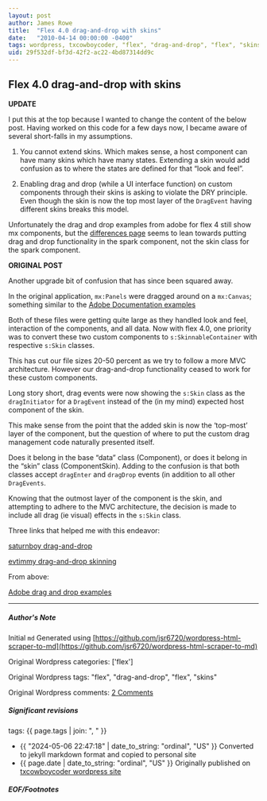 ```yaml
---
layout: post
author: James Rowe
title:  "Flex 4.0 drag-and-drop with skins"
date:   "2010-04-14 00:00:00 -0400"
tags: wordpress, txcowboycoder, "flex", "drag-and-drop", "flex", "skins"
uid: 29f532df-bf3d-42f2-ac22-4bd87314dd9c
---
```



## Flex 4.0 drag-and-drop with skins


**UPDATE**


I put this at the top because I wanted to change the content of the below post. Having worked on this code for a few days now, I became aware of several short-falls in my assumptions.


1) You cannot extend skins. Which makes sense, a host component can have many skins which have many states. Extending a skin would add confusion as to where the states are defined for that “look and feel”.


2) Enabling drag and drop (while a UI interface function) on custom components through their skins is asking to violate the DRY principle. Even though the skin is now the top most layer of the <code>DragEvent</code> having different skins breaks this model.


Unfortunately the drag and drop examples from adobe for flex 4 still show mx components, but the [differences page](http://help.adobe.com/en_US/Flex/4.0/UsingSDK/WS7d89194359d2921c5daddfab1247d167dad-8000.html "Adobe mx spark differences") seems to lean towards putting drag and drop functionality in the spark component, not the skin class for the spark component.


**ORIGINAL POST**


Another upgrade bit of confusion that has since been squared away.


In the original application, `mx:Panels` were dragged around on a `mx:Canvas`; something similar to the [Adobe Documentation examples](http://help.adobe.com/en_US/Flex/4.0/UsingSDK/WS2db454920e96a9e51e63e3d11c0bf64595-7fed.html)


Both of these files were getting quite large as they handled look and feel, interaction of the components, and all data. Now with flex 4.0, one priority was to convert these two custom components to `s:SkinnableContainer` with respective `s:Skin` classes.


This has cut our file sizes 20-50 percent as we try to follow a more MVC architecture. However our drag-and-drop functionality ceased to work for these custom components.


Long story short, drag events were now showing the `s:Skin` class as the `dragInitiator` for a `DragEvent` instead of the (in my mind) expected host component of the skin.


This make sense from the point that the added skin is now the ‘top-most’ layer of the component, but the question of where to put the custom drag management code naturally presented itself.


Does it belong in the base “data” class (Component), or does it belong in the “skin” class (ComponentSkin). Adding to the confusion is that both classes accept `dragEnter` and `dragDrop` events (in addition to all other `DragEvents`.


Knowing that the outmost layer of the component is the skin, and attempting to adhere to the MVC architecture, the decision is made to include all drag (ie visual) effects in the `s:Skin` class.


Three links that helped me with this endeavor:  

[saturnboy drag-and-drop](http://saturnboy.com/2009/08/drag-and-drop-flex-4/)  

[evtimmy drag-and-drop skinning](http://evtimmy.com/2010/01/drag-and-drop-skinning-in-spark/)  

 From above:  

[Adobe drag and drop examples](http://help.adobe.com/en_US/Flex/4.0/UsingSDK/WS2db454920e96a9e51e63e3d11c0bf64595-7fed.html)




---

##### Author's Note

Initial `md` Generated using [https://github.com/jsr6720/wordpress-html-scraper-to-md](https://github.com/jsr6720/wordpress-html-scraper-to-md)

Original Wordpress categories: ['flex']

Original Wordpress tags: "flex", "drag-and-drop", "flex", "skins"

Original Wordpress comments: <a href="https://txcowboycoder.wordpress.com/2010/04/14/flex-4-0-drag-and-drop-with-skins/#comments">2 Comments</a>

##### Significant revisions

tags: {{ page.tags | join: ", " }} <!-- todo move this somewhere -->

- {{ "2024-05-06 22:47:18" | date_to_string: "ordinal", "US" }} Converted to jekyll markdown format and copied to personal site
- {{ page.date | date_to_string: "ordinal", "US" }} Originally published on [txcowboycoder wordpress site](https://txcowboycoder.wordpress.com/2010/04/14/flex-4-0-drag-and-drop-with-skins/)

##### EOF/Footnotes

